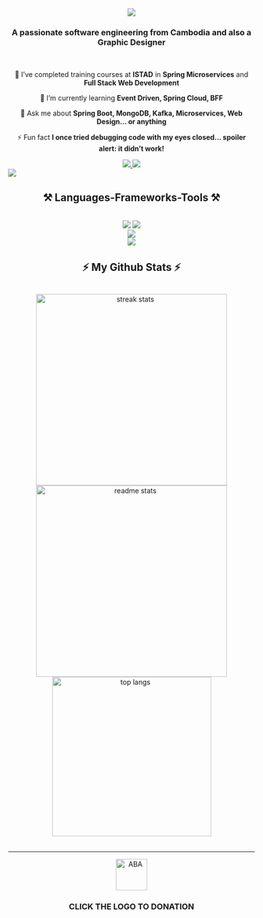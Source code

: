 <h1 align="center">
    <img src="https://readme-typing-svg.herokuapp.com/?font=Righteous&size=35&center=true&vCenter=true&width=500&height=70&duration=4000&lines=👋🏻+Welcome+To+My+Profile+👋🏻;+I'm+Thoeng+Mengseu!;"/>
</h1>

<h3 align="center">A passionate software engineering from Cambodia and also a Graphic Designer </h3>

<br/>

<div align="center">
 
 🔭 I’ve completed training courses at **ISTAD** in **Spring Microservices** and **Full Stack Web Development**
 
 🌱 I’m currently learning **Event Driven, Spring Cloud, BFF**

💬 Ask me about **Spring Boot, MongoDB, Kafka, Microservices, Web Design... or anything**

⚡ Fun fact **I once tried debugging code with my eyes closed... spoiler alert: it didn’t work!**
 </div>

 
<div align="center"> 
  <a href="mailto:mengseu2004@gmail.com">
    <img src="https://img.shields.io/badge/Gmail-333333?style=for-the-badge&logo=gmail&logoColor=red" />
  </a>
  <a href="https://mengseu-thoeng.vercel.app" target="_blank">
     <img src="https://img.shields.io/badge/Portfolio-FF5722?style=for-the-badge&logo=todoist&logoColor=white" target="_blank" /> <!-- sqlite, safari, google-chrome are other good icon options -->
  </a>
</div>

 <img src="https://user-images.githubusercontent.com/73097560/115834477-dbab4500-a447-11eb-908a-139a6edaec5c.gif"/>
 
<h2 align="center">⚒️ Languages-Frameworks-Tools ⚒️</h2>
<br/>
<div align="center">
    <img src="https://skillicons.dev/icons?i=react,bootstrap,mui,html,css,vscode,github,figma,tailwind,git,discord,ai,docker,dotnet" />
    <img src="https://skillicons.dev/icons?i=nodejs,javascript,typescript,cpp,cs,java,nextjs,mysql,idea,ps,pr,postman,ae" /><br>
    <img src="https://skillicons.dev/icons?i=gradle,linux,postgres,ubuntu,visualstudio,windows,wordpress,vite,gmail,php,spring,gcp" /><br>
 <img src="https://skillicons.dev/icons?i=autocad,gitlab,nginx,vercel,sketchup,stackoverflow,aws,vim,mongodb,nginx,kafka" />
</div>



<h2 align="center">⚡ My Github Stats ⚡</h2>
<br>
<div align=center>
  <img width=390 src="https://github-readme-streak-stats-salesp07.vercel.app/?user=MengseuThoeng&count_private=true&theme=react&border_radius=10" alt="streak stats"/> <br>
  <img width=390 src="https://github-readme-stats-salesp07.vercel.app/api?username=MengseuThoeng&count_private=true&show_icons=true&theme=react&rank_icon=github&border_radius=10" alt="readme stats" />
  <br/>
  <img width=325 align="center" src="https://github-readme-stats-salesp07.vercel.app/api/top-langs/?username=MengseuThoeng&hide=HTML&langs_count=8&layout=compact&theme=react&border_radius=10&size_weight=0.5&count_weight=0.5&exclude_repo=github-readme-stats" alt="top langs" />
    
</div>
<br/>
<hr/>
<div align="center">
<a href='https://pay.ababank.com/fa1GEbRAx9KmdPG18' target='_blank'><img height='64' style='border:0px;height:64px;' src='https://cdn6.aptoide.com/imgs/2/a/6/2a6b391e2053870eac06539bd99d51a6_icon.png' border='0' alt='ABA' /></a>
    <h3>CLICK THE LOGO TO DONATION</h3>
</div>
<br/>
